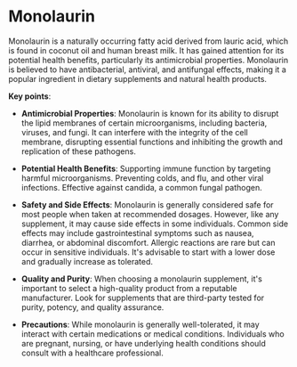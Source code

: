 [//]: # (
source: gpt-3 + jph editing
tags: components
)

# Monolaurin

Monolaurin is a naturally occurring fatty acid derived from lauric acid, which is found in coconut oil and human breast milk. It has gained attention for its potential health benefits, particularly its antimicrobial properties. Monolaurin is believed to have antibacterial, antiviral, and antifungal effects, making it a popular ingredient in dietary supplements and natural health products.

**Key points**:

* **Antimicrobial Properties**: Monolaurin is known for its ability to disrupt the lipid membranes of certain microorganisms, including bacteria, viruses, and fungi. It can interfere with the integrity of the cell membrane, disrupting essential functions and inhibiting the growth and replication of these pathogens.

* **Potential Health Benefits**: Supporting immune function by targeting harmful microorganisms. Preventing colds, and flu, and other viral infections. Effective against candida, a common fungal pathogen.

* **Safety and Side Effects**: Monolaurin is generally considered safe for most people when taken at recommended dosages. However, like any supplement, it may cause side effects in some individuals. Common side effects may include gastrointestinal symptoms such as nausea, diarrhea, or abdominal discomfort. Allergic reactions are rare but can occur in sensitive individuals. It's advisable to start with a lower dose and gradually increase as tolerated.

* **Quality and Purity**: When choosing a monolaurin supplement, it's important to select a high-quality product from a reputable manufacturer. Look for supplements that are third-party tested for purity, potency, and quality assurance.

* **Precautions**: While monolaurin is generally well-tolerated, it may interact with certain medications or medical conditions. Individuals who are pregnant, nursing, or have underlying health conditions should consult with a healthcare professional.
